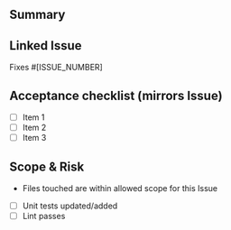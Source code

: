 ## Summary
<!-- Short description of the change -->

## Linked Issue
Fixes #[ISSUE_NUMBER]

## Acceptance checklist (mirrors Issue)
- [ ] Item 1
- [ ] Item 2
- [ ] Item 3

## Scope & Risk
- Files touched are within allowed scope for this Issue
- [ ] Unit tests updated/added
- [ ] Lint passes
